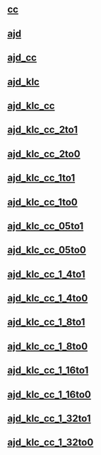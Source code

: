 ## [cc](./cc/README.md)

## [ajd](./ajd/README.md)

## [ajd_cc](./ajd_cc/README.md)

## [ajd_klc](./ajd_klc/README.md)

## [ajd_klc_cc](./ajd_klc_cc/README.md)

## [ajd_klc_cc_2to1](./ajd_klc_cc_2to1/README.md)

## [ajd_klc_cc_2to0](./ajd_klc_cc_2to0/README.md)

## [ajd_klc_cc_1to1](./ajd_klc_cc_1to1/README.md)

## [ajd_klc_cc_1to0](./ajd_klc_cc_1to0/README.md)

## [ajd_klc_cc_05to1](./ajd_klc_cc_05to1/README.md)

## [ajd_klc_cc_05to0](./ajd_klc_cc_05to0/README.md)

## [ajd_klc_cc_1_4to1](./ajd_klc_cc_1_4to1/README.md)

## [ajd_klc_cc_1_4to0](./ajd_klc_cc_1_4to0/README.md)

## [ajd_klc_cc_1_8to1](./ajd_klc_cc_1_8to1/README.md)

## [ajd_klc_cc_1_8to0](./ajd_klc_cc_1_8to0/README.md)

## [ajd_klc_cc_1_16to1](./ajd_klc_cc_1_16to1/README.md)

## [ajd_klc_cc_1_16to0](./ajd_klc_cc_1_16to0/README.md)

## [ajd_klc_cc_1_32to1](./ajd_klc_cc_1_32to1/README.md)

## [ajd_klc_cc_1_32to0](./ajd_klc_cc_1_32to0/README.md)
